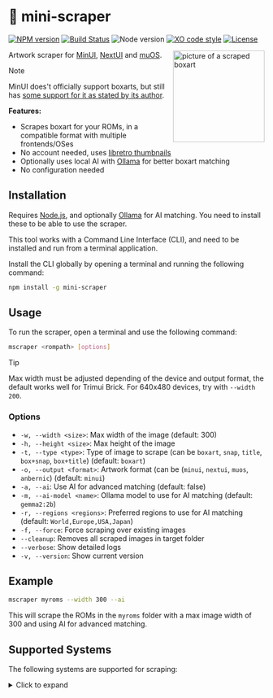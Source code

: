 # 🎨 mini-scraper

[![NPM version](https://img.shields.io/npm/v/mini-scraper.svg)](https://www.npmjs.com/package/mini-scraper)
[![Build Status](https://github.com/sinedied/mini-scraper/workflows/build/badge.svg)](https://github.com/sinedied/mini-scraper/actions)
![Node version](https://img.shields.io/node/v/mini-scraper.svg)
[![XO code style](https://img.shields.io/badge/code_style-XO-5ed9c7.svg)](https://github.com/sindresorhus/xo)
[![License](https://img.shields.io/badge/license-MIT-blue.svg)](LICENSE)

<img src="https://raw.githubusercontent.com/sinedied/mini-scraper/refs/heads/main/pic.jpg" alt="picture of a scraped boxart" width="180" align="right">

Artwork scraper for [MinUI](https://github.com/shauninman/MinUI), [NextUI](https://github.com/LoveRetro/NextUI) and [muOS](https://muos.dev/).

> [!NOTE]
> MinUI does't officially support boxarts, but still has [some support for it as stated by its author](https://www.reddit.com/r/SBCGaming/comments/1hycyqx/minui_box_art/).

**Features:**
- Scrapes boxart for your ROMs, in a compatible format with multiple frontends/OSes
- No account needed, uses [libretro thumbnails](https://github.com/libretro-thumbnails/libretro-thumbnails)
- Optionally uses local AI with [Ollama](https://ollama.com/) for better boxart matching
- No configuration needed

## Installation

Requires [Node.js](https://nodejs.org/), and optionally [Ollama](https://ollama.com/) for AI matching. You need to install these to be able to use the scraper.

This tool works with a Command Line Interface (CLI), and need to be installed and run from a terminal application.

Install the CLI globally by opening a terminal and running the following command:

```bash
npm install -g mini-scraper
```

## Usage

To run the scraper, open a terminal and use the following command:

```bash
mscraper <rompath> [options]
```

> [!TIP]
> Max width must be adjusted depending of the device and output format, the default works well for Trimui Brick. For 640x480 devices, try with `--width 200`.

### Options

- `-w, --width <size>`: Max width of the image (default: 300)
- `-h, --height <size>`: Max height of the image
- `-t, --type <type>`: Type of image to scrape (can be `boxart`, `snap`, `title`, `box+snap`, `box+title`) (default: `boxart`)
- `-o, --output <format>`: Artwork format (can be (`minui`, `nextui`, `muos`, `anbernic`) (default: `minui`)
- `-a, --ai`: Use AI for advanced matching (default: false)
- `-m, --ai-model <name>`: Ollama model to use for AI matching (default: `gemma2:2b`)
- `-r, --regions <regions>`: Preferred regions to use for AI matching (default: `World,Europe,USA,Japan`)
- `-f, --force`: Force scraping over existing images
- `--cleanup`: Removes all scraped images in target folder
- `--verbose`: Show detailed logs
- `-v, --version`: Show current version

## Example

```bash
mscraper myroms --width 300 --ai
```

This will scrape the ROMs in the `myroms` folder with a max image width of 300 and using AI for advanced matching.

## Supported Systems

The following systems are supported for scraping:

<details>
<summary>Click to expand</summary>

- Nintendo - Game Boy Color
- Nintendo - Game Boy Advance
- Nintendo - Game Boy
- Nintendo - Super Nintendo Entertainment System
- Nintendo - Nintendo 64DD
- Nintendo - Nintendo 64
- Nintendo - Family Computer Disk System
- Nintendo - Nintendo Entertainment System
- Nintendo - Nintendo DSi
- Nintendo - Nintendo DS
- Nintendo - Pokemon Mini
- Nintendo - Virtual Boy
- Handheld Electronic Game
- Sega - 32X
- Sega - Dreamcast
- Sega - Mega Drive - Genesis
- Sega - Mega-CD - Sega CD
- Sega - Game Gear
- Sega - Master System - Mark III
- Sega - Saturn
- Sega - Naomi 2
- Sega - Naomi
- Sony - PlayStation
- Sony - PlayStation Portable
- Amstrad - CPC
- Atari - 2600
- Atari - 5200
- Atari - 7800
- Atari - Jaguar
- Atari - Lynx
- Atari - ST
- Bandai - WonderSwan Color
- Bandai - WonderSwan
- Coleco - ColecoVision
- Commodore - Amiga
- Commodore - VIC-20
- Commodore - 64
- FBNeo - Arcade Games
- GCE - Vectrex
- GamePark - GP32
- MAME
- Microsoft - MSX
- Mattel - Intellivision
- NEC - PC Engine CD - TurboGrafx-CD
- NEC - PC Engine SuperGrafx
- NEC - PC Engine - TurboGrafx 16
- SNK - Neo Geo CD
- SNK - Neo Geo Pocket Color
- SNK - Neo Geo Pocket
- SNK - Neo Geo
- Magnavox - Odyssey2
- TIC-80
- Sharp - X68000
- Watara - Supervision
- DOS
- DOOM
- ScummVM
- Atomiswave

</details>
